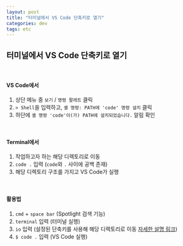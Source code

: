```yaml
---
layout: post
title: "터미널에서 VS Code 단축키로 열기"
categories: dev
tags: etc
---
```


## 터미널에서 VS Code 단축키로 열기

<br>

#### VS Code에서

1. 상단 메뉴 중 `보기` / `명령 팔레트` 클릭
2. `> Shell`을 입력하고, `셸 명령: PATH에 'code' 명령 설치` 클릭
3. 하단에 `셸 명령 'code'이(가) PATH에 설치되었습니다.` 알림 확인

<br>

#### Terminal에서

1. 작업하고자 하는 해당 디렉토리로 이동
2. `code .` 입력 (`code`와 `.` 사이에 공백 존재)
3. 해당 디렉토리 구조를 가지고 VS Code가 실행

<br>

#### 활용법

1. `cmd` + `space bar` (Spotlight 검색 기능)
2. `terminal` 입력 (터미널 실행)
3. `io` 입력 (설정된 단축키를 사용해 해당 디렉토리로 이동 [자세한 설명 링크](https://dubbsong.github.io/dev/2018/04/18/etc-terminal-alias/))
4. `$ code .` 입력 (VS Code 실행)

<br>